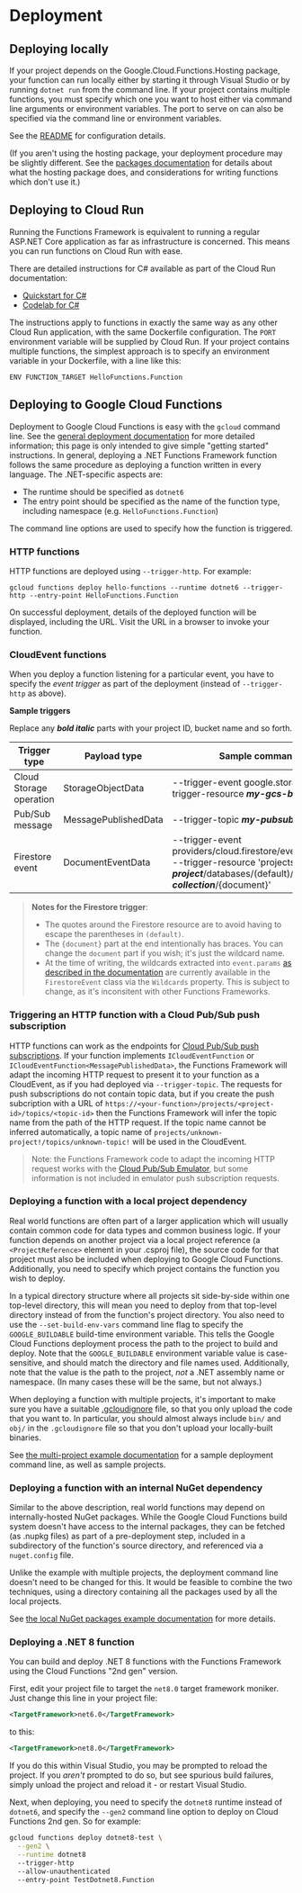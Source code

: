 # Deployment

## Deploying locally

If your project depends on the Google.Cloud.Functions.Hosting
package, your function can run locally either by starting it through
Visual Studio or by running `dotnet run` from the command line. If
your project contains multiple functions, you must specify which one
you want to host either via command line arguments or environment
variables. The port to serve on can also be specified via the
command line or environment variables.

See the [README](../README.md) for configuration details.

(If you aren't using the hosting package, your deployment procedure
may be slightly different. See the [packages
documentation](packages.md) for details about what the hosting
package does, and considerations for writing functions which don't
use it.)

## Deploying to Cloud Run

Running the Functions Framework is equivalent to running a regular
ASP.NET Core application as far as infrastructure is concerned. This
means you can run functions on Cloud Run with ease.

There are detailed instructions for C# available as part of the
Cloud Run documentation:

- [Quickstart for C#](https://cloud.google.com/run/docs/quickstarts/build-and-deploy#c)
- [Codelab for C#](https://codelabs.developers.google.com/codelabs/cloud-run-hello-csharp/index.html)

The instructions apply to functions in exactly the same way as any
other Cloud Run application, with the same Dockerfile configuration.
The `PORT` environment variable will be supplied by Cloud Run. If
your project contains multiple functions, the simplest approach is
to specify an environment variable in your Dockerfile, with a line
like this:

```text
ENV FUNCTION_TARGET HelloFunctions.Function
```

## Deploying to Google Cloud Functions

Deployment to Google Cloud Functions is easy with the `gcloud`
command line. See the [general deployment
documentation](https://cloud.google.com/functions/docs/deploying/filesystem)
for more detailed information; this page is only intended to give simple
"getting started" instructions. In general, deploying a .NET
Functions Framework function follows the same procedure as deploying
a function written in every language. The .NET-specific aspects are:

- The runtime should be specified as `dotnet6`
- The entry point should be specified as the name of the function
  type, including namespace (e.g. `HelloFunctions.Function`)

The command line options are used to specify how the function is
triggered.

### HTTP functions

HTTP functions are deployed using `--trigger-http`. For example:

```text
gcloud functions deploy hello-functions --runtime dotnet6 --trigger-http --entry-point HelloFunctions.Function
```

On successful deployment, details of the deployed function will be
displayed, including the URL. Visit the URL in a browser to invoke
your function.

### CloudEvent functions

When you deploy a function listening for a particular event, you
have to specify the *event trigger* as part of the deployment
(instead of `--trigger-http` as above).

**Sample triggers**

Replace any ***bold italic*** parts with your project ID, bucket name and so forth.

Trigger type             | Payload type          | Sample command line options
------------------------ | --------------------- | --------------------------
Cloud Storage operation  | StorageObjectData     | --trigger-event google.storage.object.finalize --trigger-resource ***my-gcs-bucket***
Pub/Sub message          | MessagePublishedData  | --trigger-topic ***my-pubsub-topic-id***
Firestore event          | DocumentEventData     | --trigger-event providers/cloud.firestore/eventTypes/document.write --trigger-resource 'projects/***my-project***/databases/(default)/documents/***my-collection***/{document}'

> **Notes for the Firestore trigger**:  
> - The quotes around the Firestore resource are to avoid having to escape the parentheses in `(default)`.
> - The `{document}` part at the end intentionally has braces. You can change the `document` part if you wish;
>   it's just the wildcard name.
> - At the time of writing, the wildcards extracted into `event.params` [as described in the
>   documentation](https://cloud.google.com/functions/docs/calling/cloud-firestore) are currently
>   available in the `FirestoreEvent` class via the `Wildcards` property. This is subject to change,
>   as it's inconsitent with other Functions Frameworks.

### Triggering an HTTP function with a Cloud Pub/Sub push subscription

HTTP functions can work as the endpoints for [Cloud Pub/Sub push
subscriptions](https://cloud.google.com/pubsub/docs/push). If your
function implements `ICloudEventFunction` or
`ICloudEventFunction<MessagePublishedData>`, the Functions Framework
will adapt the incoming HTTP request to present it to your function
as a CloudEvent, as if you had deployed via `--trigger-topic`. The
requests for push subscriptions do not contain topic data, but if
you create the push subcription with a URL of
`https://<your-function>/projects/<project-id>/topics/<topic-id>`
then the Functions Framework will infer the topic name from the path
of the HTTP request. If the topic name cannot be inferred
automatically, a topic name of
`projects/unknown-project!/topics/unknown-topic!` will be used in
the CloudEvent.

> Note: the Functions Framework code to adapt the incoming HTTP
> request works with the [Cloud Pub/Sub
> Emulator](https://cloud.google.com/pubsub/docs/emulator), but
> some information is not included in emulator push subscription
> requests.

### Deploying a function with a local project dependency

Real world functions are often part of a larger application which
will usually contain common code for data types and common business
logic. If your function depends on another project via a local
project reference (a `<ProjectReference>` element in your .csproj
file), the source code for that project must also be included when
deploying to Google Cloud Functions. Additionally, you need to
specify which project contains the function you wish to deploy.

In a typical directory structure where all projects sit side-by-side
within one top-level directory, this will mean you need to deploy
from that top-level directory instead of from the function's project
directory. You also need to use the `--set-build-env-vars` command
line flag to specify the `GOOGLE_BUILDABLE` build-time environment
variable. This tells the Google Cloud Functions deployment process
the path to the project to build and deploy. Note that the
`GOOGLE_BUILDABLE` environment variable value is case-sensitive,
and should match the directory and file names used. Additionally,
note that the value is the path to the project, *not* a .NET assembly
name or namespace. (In many cases these will be the same, but not
always.)

When deploying a function with multiple projects, it's important to
make sure you have a suitable
[.gcloudignore](https://cloud.google.com/sdk/gcloud/reference/topic/gcloudignore)
file, so that you only upload the code that you want to. In
particular, you should almost always include `bin/` and `obj/` in the
`.gcloudignore` file so that you don't upload your locally-built
binaries.

See [the multi-project example
documentation](examples.md#multiprojectfunction-and-multiprojectdependency)
for a sample deployment command line, as well as sample projects.

### Deploying a function with an internal NuGet dependency

Similar to the above description, real world functions may depend on
internally-hosted NuGet packages. While the Google Cloud Functions build
system doesn't have access to the internal packages, they can be fetched
(as .nupkg files) as part of a pre-deployment step, included in a subdirectory
of the function's source directory, and referenced via a `nuget.config` file.

Unlike the example with multiple projects, the deployment command line
doesn't need to be changed for this. It would be feasible to combine the two
techniques, using a directory containing all the packages used by all the local
projects.

See [the local NuGet packages example
documentation](examples.md#localnugetpackagefunction-and-localnugetpackagecode)
for more details.

### Deploying a .NET 8 function

You can build and deploy .NET 8 functions with the Functions
Framework using the Cloud Functions "2nd gen" version.

First, edit your project file to target the `net8.0` target
framework moniker. Just change this line in your project file:

```xml
<TargetFramework>net6.0</TargetFramework>
```

to this:

```xml
<TargetFramework>net8.0</TargetFramework>
```

If you do this within Visual Studio, you may be prompted to reload
the project. If you *aren't* prompted to do so, but see spurious
build failures, simply unload the project and reload it - or restart
Visual Studio.

Next, when deploying, you need to specify the `dotnet8` runtime
instead of `dotnet6`, and specify the `--gen2` command line option
to deploy on Cloud Functions 2nd gen. So for example:

```sh
gcloud functions deploy dotnet8-test \
  --gen2 \
  --runtime dotnet8
  --trigger-http
  --allow-unauthenticated
  --entry-point TestDotnet8.Function
```
